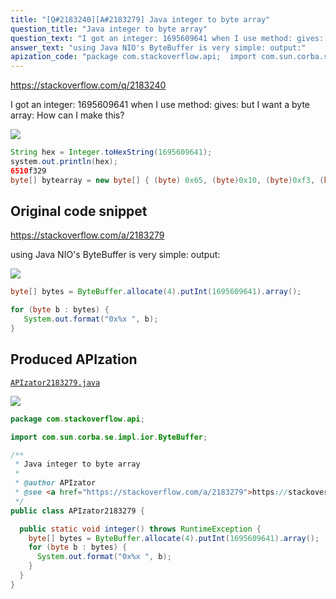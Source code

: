 ```yaml
---
title: "[Q#2183240][A#2183279] Java integer to byte array"
question_title: "Java integer to byte array"
question_text: "I got an integer: 1695609641 when I use method: gives: but I want a byte array: How can I make this?"
answer_text: "using Java NIO's ByteBuffer is very simple: output:"
apization_code: "package com.stackoverflow.api;  import com.sun.corba.se.impl.ior.ByteBuffer;  /**  * Java integer to byte array  *  * @author APIzator  * @see <a href=\"https://stackoverflow.com/a/2183279\">https://stackoverflow.com/a/2183279</a>  */ public class APIzator2183279 {    public static void integer() throws RuntimeException {     byte[] bytes = ByteBuffer.allocate(4).putInt(1695609641).array();     for (byte b : bytes) {       System.out.format(\"0x%x \", b);     }   } }"
---
```


https://stackoverflow.com/q/2183240

I got an integer: 1695609641
when I use method:
gives:
but I want a byte array:
How can I make this?


<div class="code-logo"><img src="/stackoverflow.png" /></div>

```java
String hex = Integer.toHexString(1695609641);
system.out.println(hex);
6510f329
byte[] bytearray = new byte[] { (byte) 0x65, (byte)0x10, (byte)0xf3, (byte)0x29};
```


## Original code snippet

https://stackoverflow.com/a/2183279

using Java NIO&#x27;s ByteBuffer is very simple:
output:

<div class="code-logo"><img src="/stackoverflow.png" /></div>

```java
byte[] bytes = ByteBuffer.allocate(4).putInt(1695609641).array();

for (byte b : bytes) {
   System.out.format("0x%x ", b);
}
```

## Produced APIzation

[`APIzator2183279.java`](https://github.com/pasqualesalza/apization-temp-data/raw/master/search/APIzator2183279.java)

<div class="code-logo"><img src="/apizator.png" /></div>

```java
package com.stackoverflow.api;

import com.sun.corba.se.impl.ior.ByteBuffer;

/**
 * Java integer to byte array
 *
 * @author APIzator
 * @see <a href="https://stackoverflow.com/a/2183279">https://stackoverflow.com/a/2183279</a>
 */
public class APIzator2183279 {

  public static void integer() throws RuntimeException {
    byte[] bytes = ByteBuffer.allocate(4).putInt(1695609641).array();
    for (byte b : bytes) {
      System.out.format("0x%x ", b);
    }
  }
}

```
